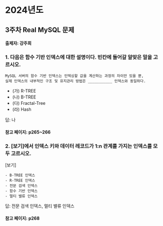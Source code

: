 # 2024년도
## 3주차 Real MySQL 문제
#### 출제자: 강주희

### 1. 다음은 함수 기반 인덱스에 대한 설명이다. 빈칸에 들어갈 알맞은 말을 고르시오.
```
MySQL 서버의 함수 기반 인덱스는 인덱싱할 값을 계산하는 과정의 차이만 있을 뿐,
실제 인덱스의 내부적인 구조 및 유지관리 방법은 ___________ 인덱스와 동일하다.
```
- (가) R-TREE
- (나) B-TREE
- (다) Fractal-Tree
- (라) Hash

답: 나
#### 참고 페이지: p265~266

### 2. [보기]에서 인덱스 키와 데이터 레코드가 1:n 관계를 가지는 인덱스를 모두 고르시오.
[보기]
```
- B-TREE 인덱스
- R-TREE 인덱스
- 전문 검색 인덱스
- 함수 기반 인덱스
- 멀티 밸류 인덱스
```
답: 전문 검색 인덱스, 멀티 밸류 인덱스
#### 참고 페이지: p268
